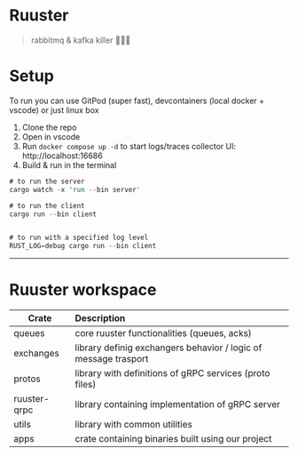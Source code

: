 # Ruuster
> rabbitmq & kafka killer 🐰💥🔫 


# Setup

To run you can use GitPod (super fast), devcontainers (local docker + vscode) or just linux box

1. Clone the repo
1. Open in vscode
1. Run `docker compose up -d` to start logs/traces collector UI: http://localhost:16686
1. Build & run in the terminal

```rs
# to run the server
cargo watch -x 'run --bin server'

# to run the client
cargo run --bin client


# to run with a specified log level
RUST_LOG=debug cargo run --bin client
```
---
# Ruuster workspace


| Crate        | Description                                                     | 
|--------------|:----------------------------------------------------------------|
| queues       | core ruuster functionalities (queues, acks)
| exchanges    | library definig exchangers behavior / logic of message trasport | 
| protos       | library with definitions of gRPC services (proto files)         |
| ruuster-qrpc | library containing implementation of gRPC server         |
| utils        | library with common utilities                                   |
| apps         | crate containing binaries built using our project               |


